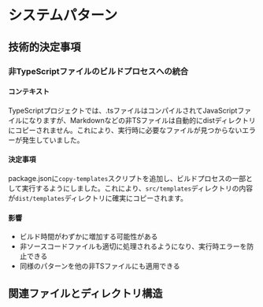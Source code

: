 # システムパターン

## 技術的決定事項

### 非TypeScriptファイルのビルドプロセスへの統合

#### コンテキスト
TypeScriptプロジェクトでは、.tsファイルはコンパイルされてJavaScriptファイルになりますが、Markdownなどの非TSファイルは自動的にdistディレクトリにコピーされません。これにより、実行時に必要なファイルが見つからないエラーが発生していました。

#### 決定事項
package.jsonに`copy-templates`スクリプトを追加し、ビルドプロセスの一部として実行するようにしました。これにより、`src/templates`ディレクトリの内容が`dist/templates`ディレクトリに確実にコピーされます。

#### 影響
- ビルド時間がわずかに増加する可能性がある
- 非ソースコードファイルも適切に処理されるようになり、実行時エラーを防止できる
- 同様のパターンを他の非TSファイルにも適用できる

## 関連ファイルとディレクトリ構造
